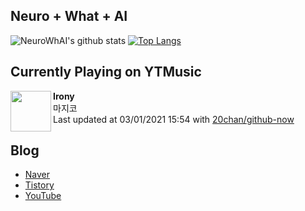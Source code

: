 ## Neuro + What + AI

![NeuroWhAI's github stats](https://github-readme-stats.vercel.app/api?username=neurowhai&count_private=true&show_icons=true)
[![Top Langs](https://github-readme-stats.vercel.app/api/top-langs/?username=neurowhai&layout=compact)](https://github.com/anuraghazra/github-readme-stats)

## Currently Playing on YTMusic

[<img align="left" height="65" src="https://lh3.googleusercontent.com/0iPoufrpkTOte19HYKnbENehWf0-F0kzUQnG7BOb4vNFSzamIrZYLDtqHMbHDlX9dUQN7bOMy99rlQ">](https://music.youtube.com/channel/UC6ALjq4oiVpv9vmL_Cb4Y7g)

**Irony**  
마지코  
Last updated at 03/01/2021 15:54 with [20chan/github-now](https://github.com/20chan/github-now)

## Blog

- [Naver](http://blog.naver.com/neurowhai)
- [Tistory](http://neurowhai.tistory.com/)
- [YouTube](https://www.youtube.com/channel/UCB_v1xU6laBHOeH6z4L-Mtw)
